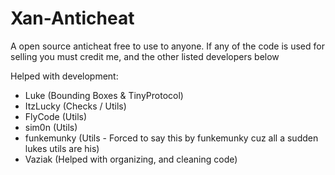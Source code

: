 # Xan-Anticheat
A open source anticheat free to use to anyone.
If any of the code is used for selling you must credit me, and the other listed developers below

Helped with development:
- Luke (Bounding Boxes & TinyProtocol)
- ItzLucky (Checks / Utils)
- FlyCode (Utils)
- sim0n (Utils)
- funkemunky (Utils - Forced to say this by funkemunky cuz all a sudden lukes utils are his)
- Vaziak (Helped with organizing, and cleaning code)
